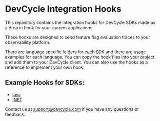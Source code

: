 # DevCycle Integration Hooks

This repository contains the integration hooks for DevCycle SDKs made as a drop in hook for your current applications.

These hooks are designed to send feature flag evaluation traces to your observability platform.

There are language specific folders for each SDK and there are usage examples for each language. You can copy the hook files into your project and add them to your DevCycle client. You can also use the hooks as a reference to implement your own hook.

## Example Hooks for SDKs:

- [java](java)
- [.NET](dotnet)

Contact us at support@devcycle.com if you have any questions or feedback.
